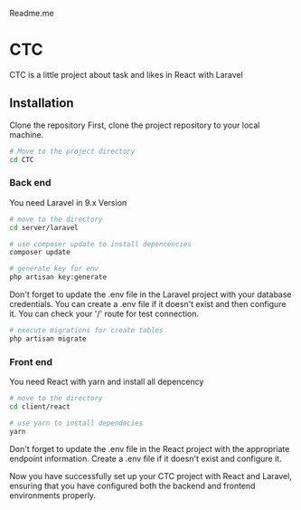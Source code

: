 Readme.me
# CTC

CTC is a little project about task and likes in React with Laravel

## Installation

Clone the repository
First, clone the project repository to your local machine.

```bash
# Move to the project directory
cd CTC
```

### Back end
You need Laravel in 9.x Version

```bash
# move to the directory
cd server/laravel

# use composer update to install depencencies
composer update

# generate key for env
php artisan key:generate
```
Don't forget to update the .env file in the Laravel project with your database credentials. You can create a .env file if it doesn't exist and then configure it.
You can check your '/' route for test connection.

```bash
# execute migrations for create tables
php artisan migrate
```

### Front end
You need React with yarn and install all depencency
```bash
# move to the directory
cd client/react

# use yarn to install dependecies
yarn
```

Don't forget to update the .env file in the React project with the appropriate endpoint information. Create a .env file if it doesn't exist and configure it.

Now you have successfully set up your CTC project with React and Laravel, ensuring that you have configured both the backend and frontend environments properly.